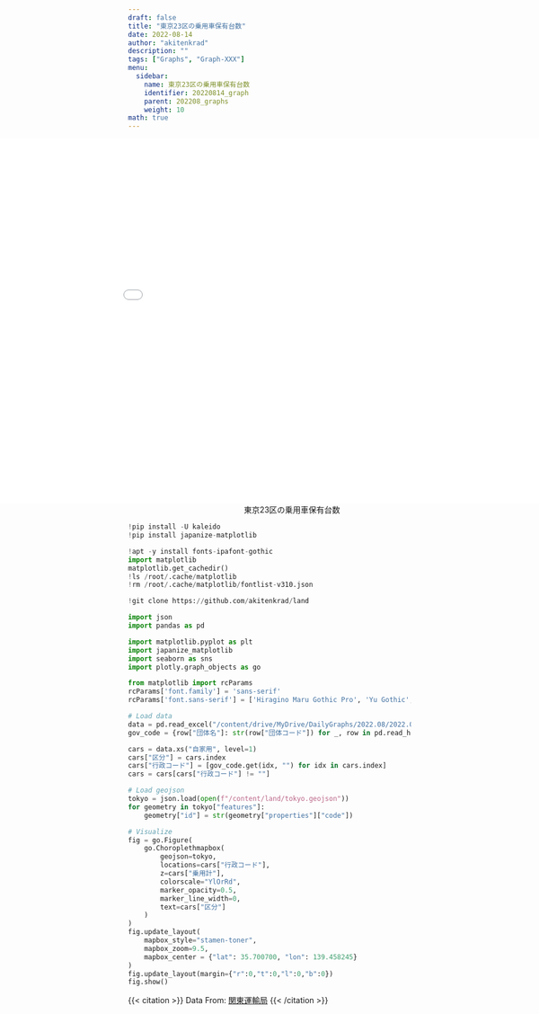```yaml
---
draft: false
title: "東京23区の乗用車保有台数"
date: 2022-08-14 
author: "akitenkrad"
description: ""
tags: ["Graphs", "Graph-XXX"]
menu:
  sidebar:
    name: 東京23区の乗用車保有台数
    identifier: 20220814_graph
    parent: 202208_graphs
    weight: 10
math: true
---
```


<figure style="width:100%; display:flex; justify-content:center; align-items:center; flex-direction:column;">
    <iframe src="out.html" width="1110pt" height="650pt" style="border:none"></iframe>
    <figcaption>東京23区の乗用車保有台数</figcaption>
</figure>

```python
!pip install -U kaleido
!pip install japanize-matplotlib

!apt -y install fonts-ipafont-gothic
import matplotlib
matplotlib.get_cachedir()
!ls /root/.cache/matplotlib
!rm /root/.cache/matplotlib/fontlist-v310.json

!git clone https://github.com/akitenkrad/land

import json
import pandas as pd

import matplotlib.pyplot as plt
import japanize_matplotlib 
import seaborn as sns
import plotly.graph_objects as go

from matplotlib import rcParams
rcParams['font.family'] = 'sans-serif'
rcParams['font.sans-serif'] = ['Hiragino Maru Gothic Pro', 'Yu Gothic', 'Meirio', 'Takao', 'IPAexGothic', 'IPAPGothic', 'VL PGothic', 'Noto Sans CJK JP']

# Load data
data = pd.read_excel("/content/drive/MyDrive/DailyGraphs/2022.08/2022.08.14/000264266.xlsx", header=0, index_col=[0, 1])
gov_code = {row["団体名"]: str(row["団体コード"]) for _, row in pd.read_html("https://www.j-lis.go.jp/spd/code-address/kantou/cms_13414181.html")[0].iterrows()}

cars = data.xs("自家用", level=1)
cars["区分"] = cars.index
cars["行政コード"] = [gov_code.get(idx, "") for idx in cars.index]
cars = cars[cars["行政コード"] != ""]

# Load geojson
tokyo = json.load(open(f"/content/land/tokyo.geojson"))
for geometry in tokyo["features"]:
    geometry["id"] = str(geometry["properties"]["code"])

# Visualize
fig = go.Figure(
    go.Choroplethmapbox(
        geojson=tokyo,
        locations=cars["行政コード"],
        z=cars["乗用計"],
        colorscale="YlOrRd",
        marker_opacity=0.5,
        marker_line_width=0,
        text=cars["区分"]
    )
)
fig.update_layout(
    mapbox_style="stamen-toner",
    mapbox_zoom=9.5,
    mapbox_center = {"lat": 35.700700, "lon": 139.458245}
)
fig.update_layout(margin={"r":0,"t":0,"l":0,"b":0})
fig.show()
```

{{< citation >}}
Data From: [関東運輸局](https://wwwtb.mlit.go.jp/kanto/jidou_gian/toukei/tiiki_betu.html)
{{< /citation >}}
